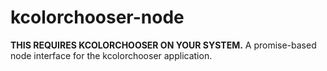 # kcolorchooser-node
**THIS REQUIRES KCOLORCHOOSER ON YOUR SYSTEM.**
A promise-based node interface for the kcolorchooser application.
